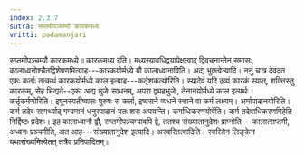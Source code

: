 ```yaml
---
index: 2.3.7
sutra: सप्तमीपञ्चम्यौ कारकमध्ये
vritti: padamanjari
---
```


 सप्तमीपञ्चम्यौ कारकमध्ये॥ कारकमध्य इति। मध्यस्यावधिद्वयापेक्षत्वाद् द्विवचनान्तेन समासः, कालाध्वनोश्चैतद्विशेषणमित्याह---कारकयोर्मध्ये यौ कालाध्वानाविति। अद्य भुक्त्वेत्यादि। ननुं चात्र देवदत एकः कर्ताः तत्कथं कारकयोर्मध्ये काल इत्याह---कर्तृशकत्योरिति। स्यादेवं यदि द्रव्यं कारकं स्यात्, शक्तिस्तु कारकम्, सेह भिद्यते--एका अद्य भुजेः साधनम्, अपरा द्व्यहभुजेः, तेनानयोर्मध्ये काल इत्यर्थः। कर्तृकर्मणोरिति। इषूनस्यतीष्वासः पुरुषः स कर्ता, इष्वसने व्यधने स्थाने वा कर्म लक्ष्यम्। अर्मापादानयोरिति। कर्म तदेव सामर्थ्याद् गम्यमानं धनुरपादानं यतः शरा अपयन्ति। कर्माधिकरणयोर्वेति। कर्म तदेवाधिकरणमिहेति निर्द्दिष्टः प्रदेशः। इह कालाध्वानौ द्वौ, सप्तमीपञ्चम्यावपि द्वे, ततश्च संख्यातानुदेशः प्राप्नोति---कालात्सप्तमी, अध्वनः प्रञ्चमीति, अत आह---संख्यातानुदेश इत्यादि। अस्वरितत्वादिति। स्वरितेन लिङ्केन यथासंख्यमित्येतत् तत्रैव प्रतिपादितम्॥